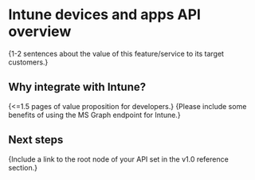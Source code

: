 # Intune devices and apps API overview

{1-2 sentences about the value of this feature/service to its target customers.} 

## Why integrate with Intune?

{<=1.5 pages of value proposition for developers.}
{Please include some benefits of using the MS Graph endpoint for Intune.}

## Next steps

{Include a link to the root node of your API set in the v1.0 reference section.}
